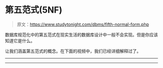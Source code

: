 # 第五范式(5NF)

> 原文：<https://www.studytonight.com/dbms/fifth-normal-form.php>

数据库规范化中的第五范式在现实生活的数据库设计中一般不会实现。但是你应该知道它是什么。

让我们涵盖第五范式的概念。在下面的视频中，我们已经详细解释过了。

* * *

* * *